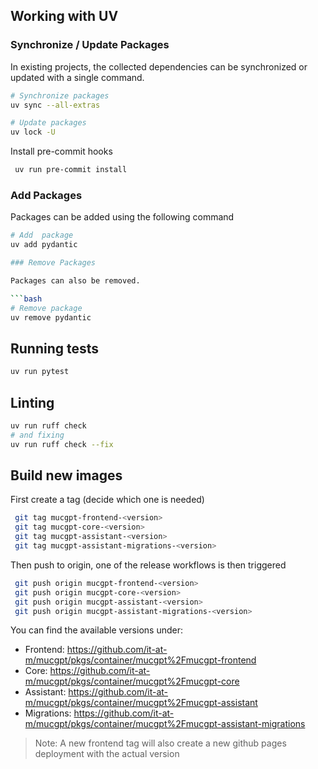 ## Working with UV

### Synchronize / Update Packages

In existing projects, the collected dependencies can be synchronized or updated with a single command.

```bash
# Synchronize packages
uv sync --all-extras

# Update packages
uv lock -U
```

Install pre-commit hooks

```bash
 uv run pre-commit install
```

### Add Packages

Packages can be added using the following command

````bash
# Add  package
uv add pydantic

### Remove Packages

Packages can also be removed.

```bash
# Remove package
uv remove pydantic
````

## Running tests

```bash
uv run pytest
```

## Linting

```bash
uv run ruff check
# and fixing
uv run ruff check --fix
```

## Build new images

First create a tag (decide which one is needed)

```bash
 git tag mucgpt-frontend-<version>
 git tag mucgpt-core-<version>
 git tag mucgpt-assistant-<version>
 git tag mucgpt-assistant-migrations-<version>
```

Then push to origin, one of the release workflows is then triggered

```bash
 git push origin mucgpt-frontend-<version>
 git push origin mucgpt-core-<version>
 git push origin mucgpt-assistant-<version>
 git push origin mucgpt-assistant-migrations-<version>
```

You can find the available versions under:

- Frontend: <https://github.com/it-at-m/mucgpt/pkgs/container/mucgpt%2Fmucgpt-frontend>
- Core: <https://github.com/it-at-m/mucgpt/pkgs/container/mucgpt%2Fmucgpt-core>
- Assistant: <https://github.com/it-at-m/mucgpt/pkgs/container/mucgpt%2Fmucgpt-assistant>
- Migrations: <https://github.com/it-at-m/mucgpt/pkgs/container/mucgpt%2Fmucgpt-assistant-migrations>

> Note: A new frontend tag will also create a new github pages deployment with the actual version
